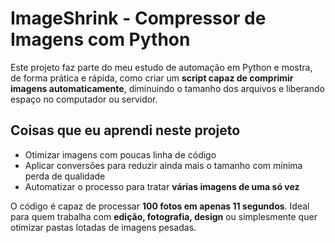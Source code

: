 # ImageShrink - Compressor de Imagens com Python

Este projeto faz parte do meu estudo de automação em Python e mostra, de forma prática e rápida, como criar um **script capaz de comprimir imagens automaticamente**, diminuindo o tamanho dos arquivos e liberando espaço no computador ou servidor.

## Coisas que eu aprendi neste projeto

- Otimizar imagens com poucas linha de código
- Aplicar conversões para reduzir ainda mais o tamanho com mínima perda de qualidade
- Automatizar o processo para tratar **várias imagens de uma só vez**  

O código é capaz de processar **100 fotos em apenas 11 segundos**. Ideal para quem trabalha com **edição, fotografia, design** ou simplesmente quer otimizar pastas lotadas de imagens pesadas.
